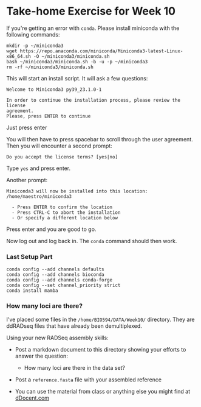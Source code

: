 # Take-home Exercise for Week 10

If you're getting an error with `conda`.  Please install miniconda with the following commands:

```
mkdir -p ~/miniconda3
wget https://repo.anaconda.com/miniconda/Miniconda3-latest-Linux-x86_64.sh -O ~/miniconda3/miniconda.sh
bash ~/miniconda3/miniconda.sh -b -u -p ~/miniconda3
rm -rf ~/miniconda3/miniconda.sh
```

This will start an install script.  It will ask a few questions:

```
Welcome to Miniconda3 py39_23.1.0-1

In order to continue the installation process, please review the license
agreement.
Please, press ENTER to continue
```

Just press enter

You will then have to press spacebar to scroll through the user agreement.  Then you will encounter a second prompt:

```
Do you accept the license terms? [yes|no]
```

Type `yes` and press enter.

Another prompt:

```
Miniconda3 will now be installed into this location:
/home/maestro/miniconda3

  - Press ENTER to confirm the location
  - Press CTRL-C to abort the installation
  - Or specify a different location below
```

Press enter and you are good to go.  

Now log out and log back in.  The `conda` command should then work.

### Last Setup Part

```
conda config --add channels defaults
conda config --add channels bioconda
conda config --add channels conda-forge
conda config --set channel_priority strict
conda install mamba
```


### How many loci are there?

I've placed some files in the `/home/BIO594/DATA/Week10/` directory.  They are ddRADseq files that have already been demultiplexed.  

Using your new RADSeq assembly skills:

* Post a markdown document to this directory showing your efforts to answer the question: 
	* How many loci are there in the data set?

* Post a `reference.fasta` file with your assembled reference

* You can use the material from class or anything else you might find at [dDocent.com](dDocent.com)
